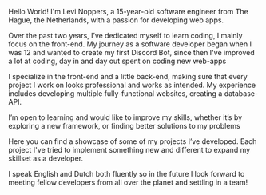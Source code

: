 Hello World! I'm Levi Noppers, a 15-year-old software engineer from The Hague, the Netherlands, with a passion for developing web apps.

Over the past two years, I’ve dedicated myself to learn coding, I mainly focus on the front-end. My journey as a software developer began when I was 12 and wanted to create my first Discord Bot, since then I've improved a lot at coding, day in and day out spent on coding new web-apps

I specialize in the front-end and a little back-end, making sure that every project I work on looks professional and works as intended. My experience includes developing multiple fully-functional websites, creating a database-API.

I’m open to learning and would like to improve my skills, whether it’s by exploring a new framework, or finding better solutions to my problems

Here you can find a showcase of some of my projects I’ve developed. Each project I've tried to implement something new and different to expand my skillset as a developer.

I speak English and Dutch both fluently so in the future I look forward to meeting fellow developers from all over the planet and settling in a team!
